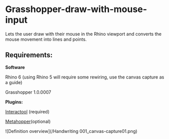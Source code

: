 # Grasshopper-draw-with-mouse-input
Lets the user draw with their mouse in the Rhino viewport and converts the mouse movement into lines and points.

## Requirements:
**Software**

Rhino 6 (using Rhino 5 will require some rewiring, use the canvas capture as a guide)

Grasshopper 1.0.0007

**Plugins:**

[Interactool](https://www.food4rhino.com/app/interactool) (required)

[Metahopper](https://www.food4rhino.com/app/metahopper)(optional)

![Definition overview](/Handwriting 001_canvas-capture01.png)
